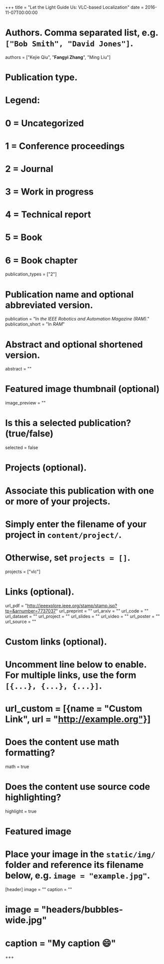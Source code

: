 +++
title = "Let the Light Guide Us: VLC-based Localization"
date = 2016-11-07T00:00:00

# Authors. Comma separated list, e.g. `["Bob Smith", "David Jones"]`.
authors = ["Kejie Qiu", "**Fangyi Zhang**", "Ming Liu"]

# Publication type.
# Legend:
# 0 = Uncategorized
# 1 = Conference proceedings
# 2 = Journal
# 3 = Work in progress
# 4 = Technical report
# 5 = Book
# 6 = Book chapter
publication_types = ["2"]

# Publication name and optional abbreviated version.
publication = "In *the IEEE Robotics and Automation Magazine (RAM)*."
publication_short = "In *RAM*"

# Abstract and optional shortened version.
abstract = ""

# Featured image thumbnail (optional)
image_preview = ""

# Is this a selected publication? (true/false)
selected = false

# Projects (optional).
#   Associate this publication with one or more of your projects.
#   Simply enter the filename of your project in `content/project/`.
#   Otherwise, set `projects = []`.
projects = ["vlc"]

# Links (optional).
url_pdf = "http://ieeexplore.ieee.org/stamp/stamp.jsp?tp=&arnumber=7737037"
url_preprint = ""
url_arxiv = ""
url_code = ""
url_dataset = ""
url_project = ""
url_slides = ""
url_video = ""
url_poster = ""
url_source = ""

# Custom links (optional).
#   Uncomment line below to enable. For multiple links, use the form `[{...}, {...}, {...}]`.
# url_custom = [{name = "Custom Link", url = "http://example.org"}]

# Does the content use math formatting?
math = true

# Does the content use source code highlighting?
highlight = true

# Featured image
# Place your image in the `static/img/` folder and reference its filename below, e.g. `image = "example.jpg"`.
[header]
image = ""
caption = ""

# image = "headers/bubbles-wide.jpg"
# caption = "My caption :smile:"

+++

<!-- {{< youtube bVIw1DeuuYg >}} -->

<!-- More detail can easily be written here using *Markdown* and $\rm \LaTeX$ math code. -->
